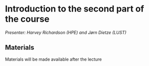 # Introduction to the second part of the course

*Presenter: Harvey Richardson (HPE) and Jørn Dietze (LUST)*

## Materials

Materials will be made available after the lecture

<!--
<video src="https://462000265.lumidata.eu/2p3day-20250303/recordings/I101-Introduction.mp4" controls="controls"></video>
-->
<!--
-   A video recording will follow.

-   [Slides](https://462000265.lumidata.eu/2p3day-20250303/files/LUMI-2p3day-20250303-I101-IntroductionCourse.pdf)
-->
